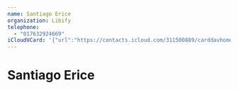 ```yaml
---
name: Santiago Erice
organization: Libify
telephone:
  - "017632924669"
iCloudVCard: '{"url":"https://contacts.icloud.com/311500889/carddavhome/card/08F48A2D-5C92-4B24-9020-727C59DC7CA3.vcf","etag":"\"kmfh9xd6\"","data":"BEGIN:VCARD\r\nVERSION:3.0\r\nFN:\r\nN:Erice;Santiago;;;\r\nUID:E4748845-47A7-4FB8-8A9A-66FA446DD5AC\r\nPRODID:-//Apple Inc.//iOS 12.1//EN\r\nREV:2025-04-03T22:17:38Z\r\nORG:Libify;\r\nTEL:017632924669\r\nEND:VCARD"}'
---
```

# Santiago Erice